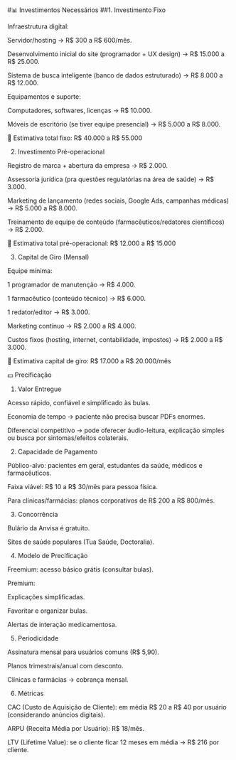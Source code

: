 #📊 Investimentos Necessários
##1. Investimento Fixo

Infraestrutura digital:

Servidor/hosting → R$ 300 a R$ 600/mês.

Desenvolvimento inicial do site (programador + UX design) → R$ 15.000 a R$ 25.000.

Sistema de busca inteligente (banco de dados estruturado) → R$ 8.000 a R$ 12.000.

Equipamentos e suporte:

Computadores, softwares, licenças → R$ 10.000.

Móveis de escritório (se tiver equipe presencial) → R$ 5.000 a R$ 8.000.

📌 Estimativa total fixo: R$ 40.000 a R$ 55.000

2. Investimento Pré-operacional

Registro de marca + abertura da empresa → R$ 2.000.

Assessoria jurídica (pra questões regulatórias na área de saúde) → R$ 3.000.

Marketing de lançamento (redes sociais, Google Ads, campanhas médicas) → R$ 5.000 a R$ 8.000.

Treinamento de equipe de conteúdo (farmacêuticos/redatores científicos) → R$ 2.000.

📌 Estimativa total pré-operacional: R$ 12.000 a R$ 15.000

3. Capital de Giro (Mensal)

Equipe mínima:

1 programador de manutenção → R$ 4.000.

1 farmacêutico (conteúdo técnico) → R$ 6.000.

1 redator/editor → R$ 3.000.

Marketing contínuo → R$ 2.000 a R$ 4.000.

Custos fixos (hosting, internet, contabilidade, impostos) → R$ 2.000 a R$ 3.000.

📌 Estimativa capital de giro: R$ 17.000 a R$ 20.000/mês

💵 Precificação
1. Valor Entregue

Acesso rápido, confiável e simplificado às bulas.

Economia de tempo → paciente não precisa buscar PDFs enormes.

Diferencial competitivo → pode oferecer áudio-leitura, explicação simples ou busca por sintomas/efeitos colaterais.

2. Capacidade de Pagamento

Público-alvo: pacientes em geral, estudantes da saúde, médicos e farmacêuticos.

Faixa viável: R$ 10 a R$ 30/mês para pessoa física.

Para clínicas/farmácias: planos corporativos de R$ 200 a R$ 800/mês.

3. Concorrência

Bulário da Anvisa é gratuito.

Sites de saúde populares (Tua Saúde, Doctoralia).

4. Modelo de Precificação

Freemium: acesso básico grátis (consultar bulas).

Premium:

Explicações simplificadas.

Favoritar e organizar bulas.

Alertas de interação medicamentosa.

5. Periodicidade

Assinatura mensal para usuários comuns (R$ 5,90).

Planos trimestrais/anual com desconto.

Clínicas e farmácias → cobrança mensal.

6. Métricas

CAC (Custo de Aquisição de Cliente): em média R$ 20 a R$ 40 por usuário (considerando anúncios digitais).

ARPU (Receita Média por Usuário): R$ 18/mês.

LTV (Lifetime Value): se o cliente ficar 12 meses em média → R$ 216 por cliente.
